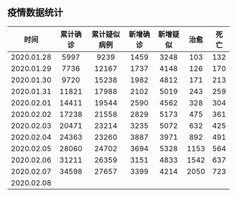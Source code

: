 ## 疫情数据统计

|时间|累计确诊|累计疑似病例|新增确诊|新增疑似|治愈|死亡|
|:---:|:---:|:---:|:---:|:---:|:---:|:---:|
|2020.01.28|5997|9239|1459|3248|103|132|
|2020.01.29|7736|12167|1737|4148|126|170|
|2020.01.30|9720|15238|1982|4812|171|213|
|2020.01.31|11821|17988|2102|5019|243|259|
|2020.02.01|14411|19544|2590|4562|328|304|
|2020.02.02|17238|21558|2829|5173|475|361|
|2020.02.03|20471|23214|3235|5072|632|425|
|2020.02.04|24363|23260|3887|3971|892|491|
|2020.02.05|28060|24702|3694|5328|1153|564|
|2020.02.06|31211|26359|3151|4833|1542|637|
|2020.02.07|34598|27657|3399|4214|2050|723|
|2020.02.08|||||||

